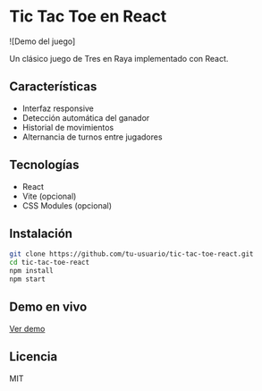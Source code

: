 # Tic Tac Toe en React

![Demo del juego] <!-- Opcional: añade un GIF de demostración -->

Un clásico juego de Tres en Raya implementado con React.

## Características
- Interfaz responsive
- Detección automática del ganador
- Historial de movimientos
- Alternancia de turnos entre jugadores

## Tecnologías
- React
- Vite (opcional)
- CSS Modules (opcional)

## Instalación
```bash
git clone https://github.com/tu-usuario/tic-tac-toe-react.git
cd tic-tac-toe-react
npm install
npm start
```

## Demo en vivo
[Ver demo](https://yamilhallalhernandez2001.github.io/TicTacToeReactProject/) <!-- Si tienes GitHub Pages -->

## Licencia
MIT